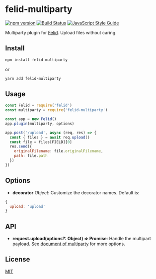 # felid-multiparty

[![npm version](https://img.shields.io/npm/v/felid-multiparty.svg)](https://www.npmjs.com/package/felid-multiparty) [![Build Status](https://travis-ci.com/felidjs/felid-multiparty.svg?branch=master)](https://travis-ci.com/felidjs/felid-multiparty) [![JavaScript Style Guide](https://img.shields.io/badge/code_style-standard-brightgreen.svg)](https://standardjs.com)

Multiparty plugin for [Felid](https://github.com/felidjs/felid). Upload files without caring.

## Install

```bash
npm install felid-multiparty
```

or

```bash
yarn add felid-multiparty
```

## Usage

```javascript
const Felid = require('felid')
const multiparty = require('felid-multiparty')

const app = new Felid()
app.plugin(multiparty, options)

app.post('/upload', async (req, res) => {
  const { files } = await req.upload()
  const file = files[FIELD][0]
  res.send({
    originalFilename: file.originalFilename,
    path: file.path
  })
})
```

## Options

- **decorator** *Object*: Customize the decorator names. Default is:
```js
{
  upload: 'upload'
}
```

## API

- **request.upload(options?: Object) => Promise**: Handle the multipart payload. See [document of multiparty](https://github.com/pillarjs/multiparty) for more options.

## License

[MIT](./LICENSE)
